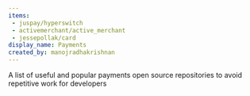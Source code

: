 ```yaml
---
items:
 - juspay/hyperswitch
 - activemerchant/active_merchant
 - jessepollak/card
display_name: Payments
created_by: manojradhakrishnan
---
```

A list of useful and popular payments open source repositories to avoid repetitive work for developers
